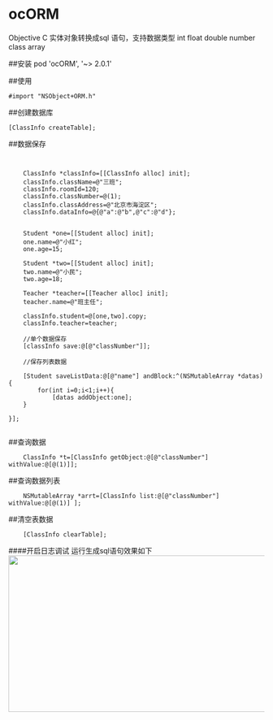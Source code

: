 
# ocORM
Objective C 实体对象转换成sql 语句，支持数据类型  int float double number class array

##安装
 pod 'ocORM', '~> 2.0.1'

##使用
```
#import "NSObject+ORM.h"
```

##创建数据库 
```
[ClassInfo createTable];
```
##数据保存 
```
    
    
    ClassInfo *classInfo=[[ClassInfo alloc] init];
    classInfo.className=@"三班";
    classInfo.roomId=120;
    classInfo.classNumber=@(1);
    classInfo.classAddress=@"北京市海淀区";
    classInfo.dataInfo=@{@"a":@"b",@"c":@"d"};


    Student *one=[[Student alloc] init];
    one.name=@"小红";
    one.age=15;

    Student *two=[[Student alloc] init];
    two.name=@"小民";
    two.age=18;

    Teacher *teacher=[[Teacher alloc] init];
    teacher.name=@"班主任";

    classInfo.student=@[one,two].copy;
    classInfo.teacher=teacher;

    //单个数据保存
    [classInfo save:@[@"classNumber"]];
    
    //保存列表数据
   
    [Student saveListData:@[@"name"] andBlock:^(NSMutableArray *datas) {
        for(int i=0;i<1;i++){
            [datas addObject:one];
    }

}];


```

##查询数据
```
    ClassInfo *t=[ClassInfo getObject:@[@"classNumber"] withValue:@[@(1)]];
```
##查询数据列表
```
    NSMutableArray *arrt=[ClassInfo list:@[@"classNumber"] withValue:@[@(1)] ];
```
##清空表数据
```
    [ClassInfo clearTable];
```
####开启日志调试 运行生成sql语句效果如下
<img src="https://github.com/maopenglin/orm/blob/master/m1.png?raw=true" width="705" height="308" align=center/>
